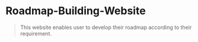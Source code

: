 # Roadmap-Building-Website

> This website enables user to develop their roadmap according to their requirement.
